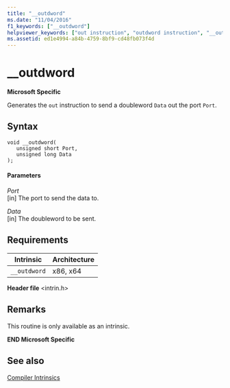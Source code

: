 ```yaml
---
title: "__outdword"
ms.date: "11/04/2016"
f1_keywords: ["__outdword"]
helpviewer_keywords: ["out instruction", "outdword instruction", "__outdword intrinsic"]
ms.assetid: ed1e4994-a84b-4759-8bf9-cd48fb073f4d
---
```

# __outdword

**Microsoft Specific**

Generates the `out` instruction to send a doubleword `Data` out the port `Port`.

## Syntax

```
void __outdword(
   unsigned short Port,
   unsigned long Data
);
```

#### Parameters

*Port*<br/>
[in] The port to send the data to.

*Data*<br/>
[in] The doubleword to be sent.

## Requirements

|Intrinsic|Architecture|
|---------------|------------------|
|`__outdword`|x86, x64|

**Header file** \<intrin.h>

## Remarks

This routine is only available as an intrinsic.

**END Microsoft Specific**

## See also

[Compiler Intrinsics](../intrinsics/compiler-intrinsics.md)
